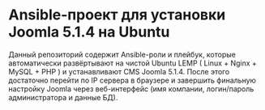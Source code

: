 # Ansible-проект для установки Joomla 5.1.4 на Ubuntu 
Данный репозиторий содержит Ansible-роли и плейбук, которые автоматически развёртывают на чистой Ubuntu LEMP ( Linux + Nginx + MySQL + PHP ) и устанавливают CMS Joomla 5.1.4. После этого достаточно перейти по IP сервера в браузере и завершить финальную настройку Joomla через веб-интерфейс (имя компании, логин/пароль администратора и данные БД).


